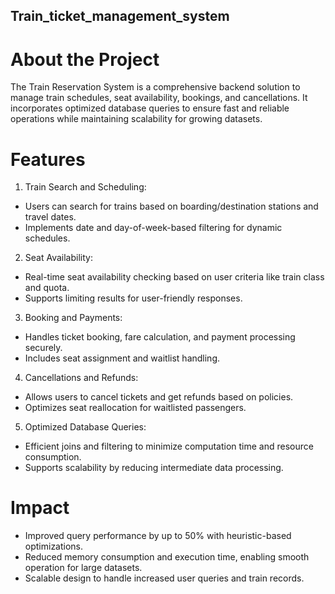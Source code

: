 ## Train_ticket_management_system
# About the Project
The Train Reservation System is a comprehensive backend solution to manage train schedules, seat availability, bookings, and cancellations. It incorporates optimized database queries to ensure fast and reliable operations while maintaining scalability for growing datasets.

# Features
1) Train Search and Scheduling:

* Users can search for trains based on boarding/destination stations and travel dates.
* Implements date and day-of-week-based filtering for dynamic schedules.

2)  Seat Availability:

* Real-time seat availability checking based on user criteria like train class and quota.
* Supports limiting results for user-friendly responses.

3)  Booking and Payments:

* Handles ticket booking, fare calculation, and payment processing securely.
* Includes seat assignment and waitlist handling.

4) Cancellations and Refunds:

* Allows users to cancel tickets and get refunds based on policies.
* Optimizes seat reallocation for waitlisted passengers.

5) Optimized Database Queries:

* Efficient joins and filtering to minimize computation time and resource consumption.
* Supports scalability by reducing intermediate data processing.

# Impact

* Improved query performance by up to 50% with heuristic-based optimizations.
* Reduced memory consumption and execution time, enabling smooth operation for large datasets.
* Scalable design to handle increased user queries and train records.
